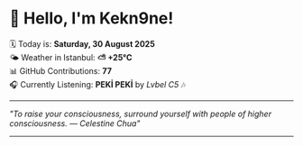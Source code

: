 # 👋 Hello, I'm Kekn9ne!

🗓️ Today is: **Saturday, 30 August 2025**  
🌤️ Weather in Istanbul: **⛅️  +25°C**  
📊 GitHub Contributions: **77**  
🎧 Currently Listening: **PEKİ PEKİ** by *Lvbel C5* 🎶

---

_"To raise your consciousness, surround yourself with people of higher consciousness. — *Celestine Chua*"_

---
